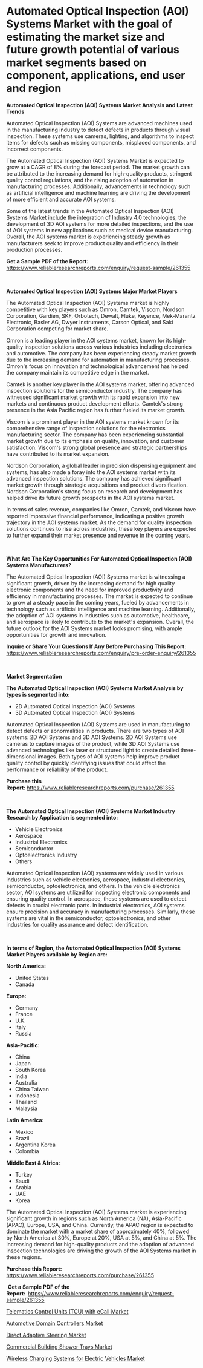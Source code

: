 <p><h1>Automated Optical Inspection (AOI) Systems Market with the goal of estimating the market size and future growth potential of various market segments based on component, applications, end user and region</h1></p><p><strong>Automated Optical Inspection (AOI) Systems Market Analysis and Latest Trends</strong></p>
<p><p>Automated Optical Inspection (AOI) Systems are advanced machines used in the manufacturing industry to detect defects in products through visual inspection. These systems use cameras, lighting, and algorithms to inspect items for defects such as missing components, misplaced components, and incorrect components.</p><p>The Automated Optical Inspection (AOI) Systems Market is expected to grow at a CAGR of 8% during the forecast period. The market growth can be attributed to the increasing demand for high-quality products, stringent quality control regulations, and the rising adoption of automation in manufacturing processes. Additionally, advancements in technology such as artificial intelligence and machine learning are driving the development of more efficient and accurate AOI systems.</p><p>Some of the latest trends in the Automated Optical Inspection (AOI) Systems Market include the integration of Industry 4.0 technologies, the development of 3D AOI systems for more detailed inspections, and the use of AOI systems in new applications such as medical device manufacturing. Overall, the AOI systems market is experiencing steady growth as manufacturers seek to improve product quality and efficiency in their production processes.</p></p>
<p><strong>Get a Sample PDF of the Report:&nbsp;</strong> <a href="https://www.reliableresearchreports.com/enquiry/request-sample/261355">https://www.reliableresearchreports.com/enquiry/request-sample/261355</a></p>
<p>&nbsp;</p>
<p><strong>Automated Optical Inspection (AOI) Systems Major Market Players</strong></p>
<p><p>The Automated Optical Inspection (AOI) Systems market is highly competitive with key players such as Omron, Camtek, Viscom, Nordson Corporation, Gardien, SKF, Orbotech, Dewalt, Fluke, Keyence, Mek-Marantz Electronic, Basler AG, Dwyer Instruments, Carson Optical, and Saki Corporation competing for market share.</p><p>Omron is a leading player in the AOI systems market, known for its high-quality inspection solutions across various industries including electronics and automotive. The company has been experiencing steady market growth due to the increasing demand for automation in manufacturing processes. Omron's focus on innovation and technological advancement has helped the company maintain its competitive edge in the market.</p><p>Camtek is another key player in the AOI systems market, offering advanced inspection solutions for the semiconductor industry. The company has witnessed significant market growth with its rapid expansion into new markets and continuous product development efforts. Camtek's strong presence in the Asia Pacific region has further fueled its market growth.</p><p>Viscom is a prominent player in the AOI systems market known for its comprehensive range of inspection solutions for the electronics manufacturing sector. The company has been experiencing substantial market growth due to its emphasis on quality, innovation, and customer satisfaction. Viscom's strong global presence and strategic partnerships have contributed to its market expansion.</p><p>Nordson Corporation, a global leader in precision dispensing equipment and systems, has also made a foray into the AOI systems market with its advanced inspection solutions. The company has achieved significant market growth through strategic acquisitions and product diversification. Nordson Corporation's strong focus on research and development has helped drive its future growth prospects in the AOI systems market.</p><p>In terms of sales revenue, companies like Omron, Camtek, and Viscom have reported impressive financial performance, indicating a positive growth trajectory in the AOI systems market. As the demand for quality inspection solutions continues to rise across industries, these key players are expected to further expand their market presence and revenue in the coming years.</p></p>
<p>&nbsp;</p>
<p><strong>What Are The Key Opportunities For Automated Optical Inspection (AOI) Systems Manufacturers?</strong></p>
<p><p>The Automated Optical Inspection (AOI) Systems market is witnessing a significant growth, driven by the increasing demand for high quality electronic components and the need for improved productivity and efficiency in manufacturing processes. The market is expected to continue to grow at a steady pace in the coming years, fueled by advancements in technology such as artificial intelligence and machine learning. Additionally, the adoption of AOI systems in industries such as automotive, healthcare, and aerospace is likely to contribute to the market's expansion. Overall, the future outlook for the AOI Systems market looks promising, with ample opportunities for growth and innovation.</p></p>
<p><strong>Inquire or Share Your Questions If Any Before Purchasing This Report:</strong> <a href="https://www.reliableresearchreports.com/enquiry/pre-order-enquiry/261355">https://www.reliableresearchreports.com/enquiry/pre-order-enquiry/261355</a></p>
<p>&nbsp;</p>
<p><strong>Market Segmentation</strong></p>
<p><strong>The Automated Optical Inspection (AOI) Systems Market Analysis by types is segmented into:</strong></p>
<p><ul><li>2D Automated Optical Inspection (AOI) Systems</li><li>3D Automated Optical Inspection (AOI) Systems</li></ul></p>
<p><p>Automated Optical Inspection (AOI) Systems are used in manufacturing to detect defects or abnormalities in products. There are two types of AOI systems: 2D AOI Systems and 3D AOI Systems. 2D AOI Systems use cameras to capture images of the product, while 3D AOI Systems use advanced technologies like laser or structured light to create detailed three-dimensional images. Both types of AOI systems help improve product quality control by quickly identifying issues that could affect the performance or reliability of the product.</p></p>
<p><strong>Purchase this Report:&nbsp;</strong><a href="https://www.reliableresearchreports.com/purchase/261355">https://www.reliableresearchreports.com/purchase/261355</a></p>
<p>&nbsp;</p>
<p><strong>The Automated Optical Inspection (AOI) Systems Market Industry Research by Application is segmented into:</strong></p>
<p><ul><li>Vehicle Electronics</li><li>Aerospace</li><li>Industrial Electronics</li><li>Semiconductor</li><li>Optoelectronics Industry</li><li>Others</li></ul></p>
<p><p>Automated Optical Inspection (AOI) systems are widely used in various industries such as vehicle electronics, aerospace, industrial electronics, semiconductor, optoelectronics, and others. In the vehicle electronics sector, AOI systems are utilized for inspecting electronic components and ensuring quality control. In aerospace, these systems are used to detect defects in crucial electronic parts. In industrial electronics, AOI systems ensure precision and accuracy in manufacturing processes. Similarly, these systems are vital in the semiconductor, optoelectronics, and other industries for quality assurance and defect identification.</p></p>
<p>&nbsp;</p>
<p><strong>In terms of Region, the Automated Optical Inspection (AOI) Systems Market Players available by Region are:</strong></p>
<p>
    <p> <strong> North America: </strong>
        <ul>
            <li>United States</li>
            <li>Canada</li>
        </ul>
        </p> 
    <p> <strong> Europe: </strong>
        <ul>
            <li>Germany</li>
            <li>France</li>
            <li>U.K.</li>
            <li>Italy</li>
            <li>Russia</li>
        </ul>
        </p> 
    <p> <strong> Asia-Pacific: </strong>
        <ul>
            <li>China</li>
            <li>Japan</li>
            <li>South Korea</li>
            <li>India</li>
            <li>Australia</li>
            <li>China Taiwan</li>
            <li>Indonesia</li>
            <li>Thailand</li>
            <li>Malaysia</li>
        </ul>
        </p> 
    <p> <strong> Latin America: </strong>
        <ul>
            <li>Mexico</li>
            <li>Brazil</li>
            <li>Argentina Korea</li>
            <li>Colombia</li>
        </ul>
        </p> 
    <p> <strong> Middle East & Africa: </strong>
        <ul>
            <li>Turkey</li>
            <li>Saudi</li>
            <li>Arabia</li>
            <li>UAE</li>
            <li>Korea</li>
        </ul>
    </p>
    </p>
<p><p>The Automated Optical Inspection (AOI) Systems market is experiencing significant growth in regions such as North America (NA), Asia-Pacific (APAC), Europe, USA, and China. Currently, the APAC region is expected to dominate the market with a market share of approximately 40%, followed by North America at 30%, Europe at 20%, USA at 5%, and China at 5%. The increasing demand for high-quality products and the adoption of advanced inspection technologies are driving the growth of the AOI Systems market in these regions.</p></p>
<p><strong>Purchase this Report: </strong><a href="https://www.reliableresearchreports.com/purchase/261355">https://www.reliableresearchreports.com/purchase/261355</a></p>
<p>&nbsp;<strong>Get a Sample PDF of the Report:&nbsp;&nbsp;</strong><a href="https://www.reliableresearchreports.com/enquiry/request-sample/261355">https://www.reliableresearchreports.com/enquiry/request-sample/261355</a></p>
<p><strong></strong></p>
<p><p><a href="https://view.publitas.com/reportprime-1/telematics-control-units-tcu-with-ecall-market-provides-a-comprehensive-analysis-including-a-macro-overview-of-the-market-as-well-as-micro-details-such-as-market-size-and-competitive-landscape/">Telematics Control Units (TCU) with eCall Market</a></p><p><a href="https://gamy-alyssum-396.notion.site/Automotive-Domain-Controllers-Market-Size-Global-Industry-Overview-Market-Segmentation-and-Forecas-c0823a3432b14d87b9b05033ba74aa5a">Automotive Domain Controllers Market</a></p><p><a href="https://natural-crush-b99.notion.site/Direct-Adaptive-Steering-Market-Size-Growth-Outlook-from-2024-to-2031-projecting-at-Market-s-Trend-5d6aa8cc64af497f849ef37b2b2f1787">Direct Adaptive Steering Market</a></p><p><a href="https://view.publitas.com/reportprime-1/commercial-building-shower-trays-market-share-market-new-trends-analysis-report-by-type-by-application-by-end-use-by-region-and-segment-forecasts-2024-2031/">Commercial Building Shower Trays Market</a></p><p><a href="https://boundless-drawbridge-702.notion.site/Wireless-Charging-Systems-for-Electric-Vehicles-Market-Size-Growth-Outlook-from-2024-to-2031-proje-c2e0787220a642478b040cb59f34335c">Wireless Charging Systems for Electric Vehicles Market</a></p></p>